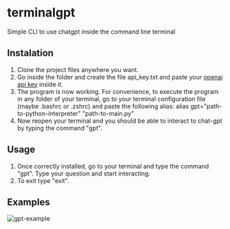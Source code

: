 # terminalgpt
Simple CLI to use chatgpt inside the command line terminal

## Instalation
1. Clone the project files anywhere you want.
2. Go inside the folder and create the file api_key.txt and paste your [openai api key](https://openai.com/) inside it.
3. The program is now working. For convenience, to execute the program in any folder of your terminal, go to your terminal
   configuration file (maybe .bashrc or .zshrc) and paste the following alias: alias gpt="path-to-python-interpreter" "path-to-main.py"
4. Now reopen your terminal and you should be able to interact to chat-gpt by typing the command "gpt".

## Usage
1. Once correctly installed, go to your terminal and type the command "gpt". Type your question and start interacting.
2. To exit type "exit".
## Examples
![gpt-example](https://github.com/LuanTSP/terminalgpt/assets/103657198/462955b9-2269-4b2b-a171-45440540805e)
